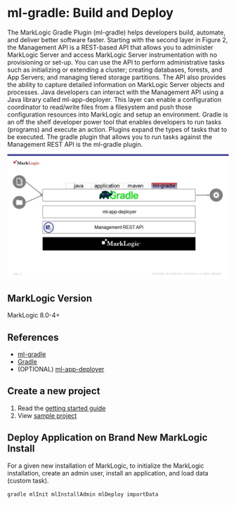 # ml-gradle: Build and Deploy

The MarkLogic Gradle Plugin (ml-gradle) helps developers build, automate, and deliver better software faster.  Starting with the second layer in Figure 2, the Management API is a REST-based API that allows you to administer MarkLogic Server and access MarkLogic Server instrumentation with no provisioning or set-up. You can use the API to perform administrative tasks such as initializing or extending a cluster; creating databases, forests, and App Servers; and managing tiered storage partitions. The API also provides the ability to capture detailed information on MarkLogic Server objects and processes.  Java developers can interact with the Management API using a Java library called ml-app-deployer.  This layer can enable a configuration coordinator to read/write files from a filesystem and push those configuration resources into MarkLogic and setup an environment.  Gradle is an off the shelf developer power tool that enables developers to run tasks (programs) and execute an action.  Plugins expand the types of tasks that to be executed.  The gradle plugin that allows you to run tasks against the Management REST API is the ml-gradle plugin.  
 
![MarkLogic Gradle Plugin](./images/ml-gradle.jpg) 
 
## MarkLogic Version
MarkLogic 8.0-4+

## References
 * [ml-gradle](https://github.com/marklogic-community/ml-gradle)
 * [Gradle](https://gradle.org/)
 * (OPTIONAL) [ml-app-deployer](https://github.com/marklogic-community/ml-app-deployer)

## Create a new project
1)	Read the [getting started guide](https://github.com/marklogic-community/ml-gradle/wiki/Getting-started)
2)	View [sample project](https://github.com/marklogic-community/ml-gradle/tree/master/examples/sample-project)


## Deploy Application on Brand New MarkLogic Install
For a given new installation of MarkLogic, to initialize the MarkLogic installation, create an admin user, install an application, and load data (custom task).  

    gradle mlInit mlInstallAdmin mlDeploy importData
